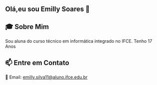 ## Olá,eu sou Emilly Soares 👋

## 🎓 Sobre Mim
Sou aluna do curso técnico em informática integrado no IFCE. Tenho 17 Anos


## 📫 Entre em Contato
 📧 Email: emilly.silva11@aluno.ifce.edu.br
